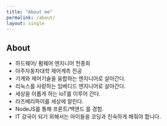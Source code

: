 ```yaml
---
title: "About me"
permalink: /about/
layout: single
---
```


## About

- 하드웨어/ 펌웨어 엔지니어 천종희
- 아주자동차대학 제어계측 전공
- 기계와 제어기술을 융합하는 엔지니어로 살아간다.
- 리눅스를 사랑하는 임베디드 엔지니어로 살아간다.
- 세상을 이롭게 하는 IoT를 이루어 간다.
- 라즈베리파이를 세상에 알린다.
- NodeJS를 통해 프론트/백엔드 를 경험.
- IT 강국이 되기 위해서는 아이들을 코딩과 친숙하게 해줘야 합니다.
